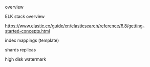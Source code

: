 overview

ELK stack overview

https://www.elastic.co/guide/en/elasticsearch/reference/6.8/getting-started-concepts.html

index
mappings (template)

shards
replicas


high disk watermark
